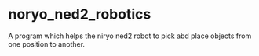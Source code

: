 # noryo_ned2_robotics
A program which helps the niryo ned2 robot to pick abd place objects from one position to another. 
